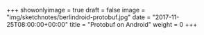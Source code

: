 +++
showonlyimage = true
draft = false
image = "img/sketchnotes/berlindroid-protobuf.jpg"
date = "2017-11-25T08:00:00+00:00"
title = "Protobuf on Android"
weight = 0
+++

